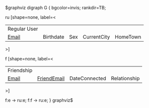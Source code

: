 $graphviz
digraph G {
  bgcolor=invis;
  rankdir=TB;

  ru [shape=none, label=<
      <table border="0" cellborder="1" cellspacing="0">
        <tr>
          <td>Regular User</td>
        </tr>
        <tr>
          <td port="e"><u>Email</u></td>
          <td>Birthdate</td>
          <td>Sex</td>
          <td>CurrentCity</td>
          <td>HomeTown</td>
        </tr>
      </table>
    >]

  f [shape=none, label=<
      <table border="0" cellborder="1" cellspacing="0">
        <tr>
          <td>Friendship</td>
        </tr>
        <tr>
          <td port="e"><u>Email</u></td>
          <td port="f"><u>FriendEmail</u></td>
          <td>DateConnected</td>
          <td>Relationship</td>
        </tr>
      </table>
    >]

  f:e -> ru:e;
  f:f -> ru:e;
}
graphviz$
